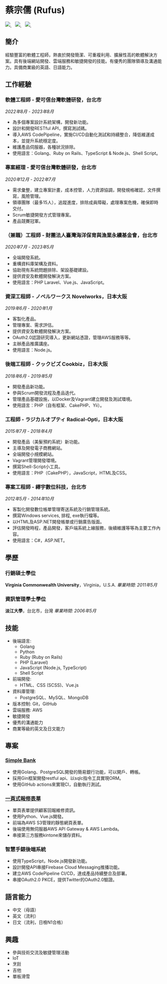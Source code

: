 # 蔡宗儒 (Rufus)
<a href="mailto:kiraarus@gmail.com">
  <img src="https://img.shields.io/badge/kiraarus@gmail.com-grey.svg?&logo=gmail" />
</a>&nbsp;&nbsp;
<a href="https://www.linkedin.com/in/rufus-tsai-27b4174b" target="_blank">
  <img src="https://img.shields.io/badge/rufus_tsai-blue.svg?&logo=linkedin" />
</a>&nbsp;&nbsp;
<a href="https://github.com/soju-sai" target="_blank">
  <img src="https://img.shields.io/badge/soju_sai-black.svg?&logo=github" />
</a>&nbsp;&nbsp;

## 簡介
經驗豐富的軟體工程師，熱衷於開發簡潔、可重複利用、擴展性高的軟體解決方案。具有後端網站開發、雲端服務和敏捷開發的技能。有優秀的團隊領導及溝通能力。具備商業級的英語、日語能力。

## 工作經驗
### 軟體工程師 - 愛可信台灣軟體研發，台北市
*2022年8月 - 2023年8月*
- 為多個專案設計系統架構，開發新功能。
- 設計和開發RESTful API，撰寫測試碼。
- 導入AWS CodePipeline，實施CI/CD自動化測試和持續整合，降低維運成本，並提升系統穩定度。
- 維護產品伺服器，各種狀況排除。
- 使用語言：Golang、Ruby on Rails、TypeScript & Node.js、Shell Script。

### 專案經理 - 愛可信台灣軟體研發，台北市
*2020年12月 - 2022年7月*
- 需求彙整，建立專案計畫，成本控管，人力資源協調，開發規格確認，文件撰寫，風險管理。
- 領導團隊（最多15人），追蹤進度，排除成員障礙，處理專案危機，確保即時交付。
- Scrum敏捷開發方式管理專案。
- 產品競賽冠軍。

### （兼職）工程師 - 財團法人臺灣海洋保育與漁業永續基金會，台北市
*2020年7月 - 2023年5月*
- 全端開發系統。
- 重構資料庫架構及資料。
- 協助現有系統問題排除、架設基礎建設。
- 提供資安及軟體開發解決方案。
- 使用語言：PHP Laravel、Vue.js、JavaScript。

### 資深工程師 - ノベルワークス Novelworks，日本大阪
*2019年6月 - 2020年1月*
- 客製化產品。
- 管理專案、需求評估。 
- 提供資安及軟體開發解決方案。
- OAuth2.0認證研究導入，更新網站憑證，管理AWS服務等等。 
- 主辦產品推廣講座。
- 使用語言：Node.js。

### 後端工程師 - クックビズ Cookbiz，日本大阪
*2018年6月 - 2019年5月*
- 開發產品新功能。
- 參與Scrum開發流程及產品迭代。
- 管理產品基礎設施，以Docker及Vagrant建立開發及測試環境。
- 使用語言：PHP（自有框架、CakePHP、Yii）。

### 工程師 - ラジカルオプティ Radical-Opti，日本大阪
*2015年7月 - 2018年4月*
- 開發產品（美髮預約系統）新功能。
- 主導及開發電子商務網站。
- 全端開發小規模網站。
- Vagrant管理開發環境。 
- 撰寫Shell-Script小工具。
- 使用語言：PHP（CakePHP），JavaScript，HTML及CSS。

### 專案工程師 - 繹宇數位科技，台北市
*2012年5月 - 2014年10月*
- 客製化開發數位帳單管理寄送系統及行銷管理系統。
- 撰寫Windows services, 排程, exe執行檔等。
- 以HTML及ASP.NET開發帳單或行銷廣告版面。 
- 評估開發時程，產品開發，客戶端系統上線服務，後續維護等等為主要工作內容。
- 使用語言：C#，ASP.NET。

## 學歷
### 行銷碩士學位
**Virginia Commonwealth University**，Virginia，U.S.A. 
*畢業時間: 2011年5月*

### 資訊管理學士學位
**淡江大學**，台北市，台灣
*畢業時間: 2006年5月*

## 技能
- 後端語言:
  - Golang
  - Python
  - Ruby (Ruby on Rails)
  - PHP (Laravel)
  - JavaScript (Node.js, TypeScript)
  - Shell Script
- 前端開發:
  - HTML、CSS (SCSS)、Vue.js
- 資料庫管理: 
  - PostgreSQL、MySQL、MongoDB
- 版本控制: Git，GitHub
- 雲端服務: AWS
- 敏捷開發
- 優秀的溝通能力
- 商業等級的英文及日文能力

## 專案
### <a href="https://github.com/soju-sai/simplebank" target="_blank">Simple Bank</a>
- 使用Golang、PostgreSQL開發的簡易銀行功能，可以開戶、轉帳。
- 採用Gin框架開發restful api、以sqlc指令工具實現ORM。
- 使用GitHub actions來實現CI，自動執行測試。

### <a href="https://atom-cms.s3-ap-northeast-1.amazonaws.com/Atom+Mt+Flow-Atom.pdf" target="_blank">一頁式報修表單</a>
- 單頁表單提供顧客回報維修資訊。
- 使用Python、Vue.js開發。
- 前端為AWS S3管理的靜態網頁表單。
- 後端使用無伺服器AWS API Gateway & AWS Lambda。
- 串接第三方服務kintone來儲存資料。

### 智慧手錶後端系統
- 使用TypeScript，Node.js開發新功能。
- 設計開發API串接Firebase Cloud Messaging推播功能。
- 建立AWS CodePipeline CI/CD，達成產品持續整合及部署。
- 串接OAuth2.0 PKCE，提供Twitter的OAuth2.0驗證。

## 語言能力
- 中文（母語）
- 英文（流利）
- 日文（流利，日檢N1合格）

## 興趣
- 參與技術交流及敏捷管理活動
- IoT
- 烹飪
- 吉他
- 單板滑雪
